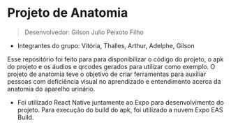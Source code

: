 # Projeto de Anatomia

> Desenvolvedor: Gilson Julio Peixoto Filho

- Integrantes do grupo: Vitória, Thalles, Arthur, Adelphe, Gilson

Esse repositório foi feito para para disponibilizar o código do projeto, o apk do projeto e os áudios e qrcodes gerados para utilizar como exemplo. O projeto de anatomia teve o objetivo de criar ferramentas para auxiliar pessoas com deficiência visual no aprendizado e entendimento acerca da anatomia do aparelho urinário.

- Foi utilizado React Native juntamente ao Expo para desenvolvimento do projeto. Para execução do build do apk, foi utilizado a nuvem Expo EAS Build.
